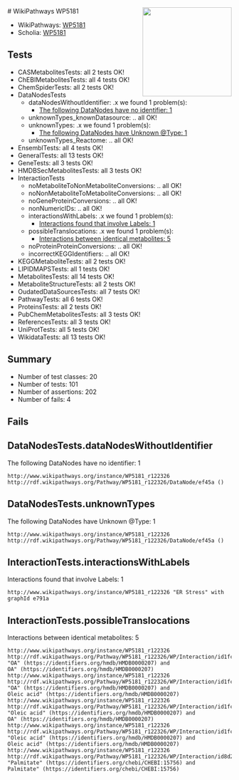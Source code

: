 <img style="float: right; width: 200px" src="https://upload.wikimedia.org/wikipedia/commons/thumb/8/83/Wplogo_with_text_500.png/640px-Wplogo_with_text_500.png" />
# WikiPathways WP5181

* WikiPathways: [WP5181](https://new.wikipathways.org/pathways/WP5181)
* Scholia: [WP5181](https://scholia.toolforge.org/wikipathways/WP5181)
## Tests
* CASMetabolitesTests: all 2 tests OK!
* ChEBIMetabolitesTests: all 4 tests OK!
* ChemSpiderTests: all 2 tests OK!
* DataNodesTests
    * dataNodesWithoutIdentifier: .x we found 1 problem(s):
        * [The following DataNodes have no identifier: 1](#d2d32fa0)
    * unknownTypes_knownDatasource: .. all OK!
    * unknownTypes: .x we found 1 problem(s):
        * [The following DataNodes have Unknown @Type: 1](#839973df)
    * unknownTypes_Reactome: .. all OK!
* EnsemblTests: all 4 tests OK!
* GeneralTests: all 13 tests OK!
* GeneTests: all 3 tests OK!
* HMDBSecMetabolitesTests: all 3 tests OK!
* InteractionTests
    * noMetaboliteToNonMetaboliteConversions: .. all OK!
    * noNonMetaboliteToMetaboliteConversions: .. all OK!
    * noGeneProteinConversions: .. all OK!
    * nonNumericIDs: .. all OK!
    * interactionsWithLabels: .x we found 1 problem(s):
        * [Interactions found that involve Labels: 1](#630d2678)
    * possibleTranslocations: .x we found 1 problem(s):
        * [Interactions between identical metabolites: 5](#d59038c8)
    * noProteinProteinConversions: .. all OK!
    * incorrectKEGGIdentifiers: .. all OK!
* KEGGMetaboliteTests: all 2 tests OK!
* LIPIDMAPSTests: all 1 tests OK!
* MetabolitesTests: all 14 tests OK!
* MetaboliteStructureTests: all 2 tests OK!
* OudatedDataSourcesTests: all 7 tests OK!
* PathwayTests: all 6 tests OK!
* ProteinsTests: all 2 tests OK!
* PubChemMetabolitesTests: all 3 tests OK!
* ReferencesTests: all 3 tests OK!
* UniProtTests: all 5 tests OK!
* WikidataTests: all 13 tests OK!


## Summary

* Number of test classes: 20
* Number of tests: 101
* Number of assertions: 202
* Number of fails: 4

## Fails

<a name="d2d32fa0" />

## DataNodesTests.dataNodesWithoutIdentifier

The following DataNodes have no identifier: 1
```
http://www.wikipathways.org/instance/WP5181_r122326 http://rdf.wikipathways.org/Pathway/WP5181_r122326/DataNode/ef45a ()
```

<a name="839973df" />

## DataNodesTests.unknownTypes

The following DataNodes have Unknown @Type: 1
```
http://www.wikipathways.org/instance/WP5181_r122326 http://rdf.wikipathways.org/Pathway/WP5181_r122326/DataNode/ef45a ()
```

<a name="630d2678" />

## InteractionTests.interactionsWithLabels

Interactions found that involve Labels: 1
```
http://www.wikipathways.org/instance/WP5181_r122326 "ER Stress" with graphId e791a
```

<a name="d59038c8" />

## InteractionTests.possibleTranslocations

Interactions between identical metabolites: 5
```
http://www.wikipathways.org/instance/WP5181_r122326 http://rdf.wikipathways.org/Pathway/WP5181_r122326/WP/Interaction/id1fc4543 "OA" (https://identifiers.org/hmdb/HMDB0000207) and 
OA" (https://identifiers.org/hmdb/HMDB0000207)
http://www.wikipathways.org/instance/WP5181_r122326 http://rdf.wikipathways.org/Pathway/WP5181_r122326/WP/Interaction/id1fc4543 "OA" (https://identifiers.org/hmdb/HMDB0000207) and 
Oleic acid" (https://identifiers.org/hmdb/HMDB0000207)
http://www.wikipathways.org/instance/WP5181_r122326 http://rdf.wikipathways.org/Pathway/WP5181_r122326/WP/Interaction/id1fc4543 "Oleic acid" (https://identifiers.org/hmdb/HMDB0000207) and 
OA" (https://identifiers.org/hmdb/HMDB0000207)
http://www.wikipathways.org/instance/WP5181_r122326 http://rdf.wikipathways.org/Pathway/WP5181_r122326/WP/Interaction/id1fc4543 "Oleic acid" (https://identifiers.org/hmdb/HMDB0000207) and 
Oleic acid" (https://identifiers.org/hmdb/HMDB0000207)
http://www.wikipathways.org/instance/WP5181_r122326 http://rdf.wikipathways.org/Pathway/WP5181_r122326/WP/Interaction/id8d212565 "Palmitate" (https://identifiers.org/chebi/CHEBI:15756) and 
Palmitate" (https://identifiers.org/chebi/CHEBI:15756)
```

